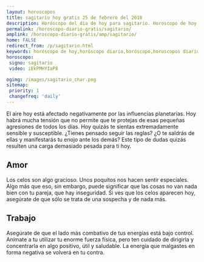 ```yaml
---
layout: horoscopos
title: sagitario hoy gratis 25 de febrero del 2018 
description: Horóscopo del dia de hoy para sagitario. Horoscopo de hoy 25 de febrero del 2018. Las predicciones de amor, trabajo, vida personal gratis.
permalink: /horoscopo-diario-gratis/sagitario/
amplink: /horoscopo-diario-gratis/amp/sagitario/
home: FALSE
redirect_from: /p/sagitario.html
keywords: horóscopo de hoy,horóscopo diario,horóscopo,horoscopos diarios gratis del dia de hoy,horóscopo diario gratis,horóscopo esperanza gracia,horoscopo sagitario hoy,horoscop,horóscopos gratis,Tarot,Astrologia,Zodíaco,horoscopo gratis,Horóscopo gratis,horoscopo,horoscopo de hoy,Aries,Tauro,Géminis,Geminis,Cáncer,Cancer,Leo,Virgo,Libra,Escorpio,Sagitario,Capricornio,Acuario,Piscis,2017,2018,2019,tarot gratis,vidente,tarot de si o no,tarot del amor
horoscopo:
 signo: sagitario
 video: iEkPMHYIaP8

ogimg: /images/sagitario_char.png
sitemap:
 priority: 1
 changefreq: 'daily'
---
```



El aire hoy está afectado negativamente por las influencias planetarias. Hoy habrá mucha tensión que no permite que te protejas de esas pequeñas agresiones de todos los días. Hoy quizás te sientas extremadamente sensible y susceptible. ¿Tienes pensado seguir las reglas? ¿O te saldrás de ellas y manifestarás tu enojo ante los demás? Este tipo de dudas quizás resulten una carga demasiado pesada para ti hoy.

## Amor

Los celos son algo gracioso. Unos poquitos nos hacen sentir especiales. Algo más que eso, sin embargo, puede significar que las cosas no van nada bien con tu pareja, que hay inseguridad. Si ves que los celos aparecen hoy, asegúrate de que sólo se trata de una sospecha y de nada más.

## Trabajo

Asegúrate de que el lado más combativo de tus energías está bajo control. Anímate a tu utilizar tu enorme fuerza física, pero ten cuidado de dirigirla y concentrarla en algo positivo, útil y saludable. La energía que malgastes en forma negativa se volverá en tu contra.